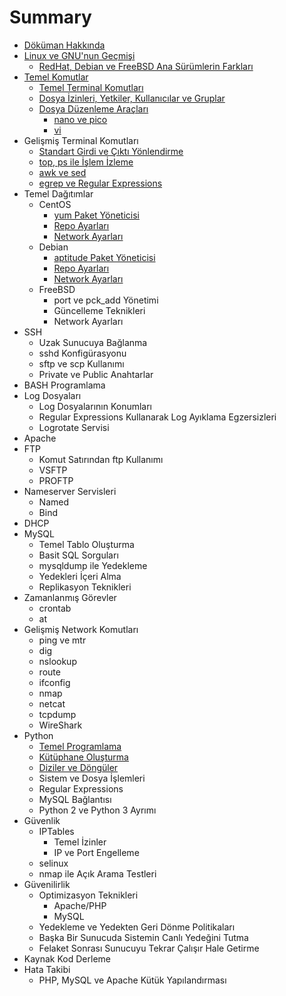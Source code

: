 # Summary

* [Döküman Hakkında](README.md)
* [Linux ve GNU'nun Geçmişi](chapter1/linux_ve_gnunun_gecmisi.md)
   * [RedHat, Debian ve FreeBSD Ana Sürümlerin Farkları](chapter1/anasurumlerin_farklari.md)
* [Temel Komutlar](temel_komutlar/temel.md)
   * [Temel Terminal Komutları](temel_komutlar/temel_komutlar.md)
   * [Dosya İzinleri, Yetkiler, Kullanıcılar ve Gruplar](temel_komutlar/yetkiler.md)
   * [Dosya Düzenleme Araçları](temel_komutlar/editing/dosya_duzenleme_araclari.md)
       * [nano ve pico](temel_komutlar/editing/nano.md)
       * [vi](temel_komutlar/editing/vi.md)
* Gelişmiş Terminal Komutları
   * [Standart Girdi ve Çıktı Yönlendirme](chapter3/standart_girdi_ve_cikti_yonlendirme.md)
   * [top, ps ile İşlem İzleme](chapter3/top_ps.md)
   * [awk ve sed](chapter3/awk_ve_sed.md)
   * [egrep ve Regular Expressions](chapter3/egrep_ve_regular_expressions.md)
* Temel Dağıtımlar
   * CentOS
       * [yum Paket Yöneticisi](chapter4/centos/yum.md)
       * [Repo Ayarları](chapter4/centos/centos_repo.md)
       * [Network Ayarları](chapter4/centos/centos_network.md)
   * Debian
       * [aptitude Paket Yöneticisi](chapter4/debian/aptitude.md)
       * [Repo Ayarları](chapter4/debian/debin_repo.md)
       * [Network Ayarları](chapter4/debian/debian_network.md)
   * FreeBSD
       * port ve pck_add Yönetimi
       * Güncelleme Teknikleri
       * Network Ayarları
* SSH
   * Uzak Sunucuya Bağlanma
   * sshd Konfigürasyonu
   * sftp ve scp Kullanımı
   * Private ve Public Anahtarlar
* BASH Programlama
* Log Dosyaları
   * Log Dosyalarının Konumları
   * Regular Expressions Kullanarak Log Ayıklama Egzersizleri
   * Logrotate Servisi
* Apache
* FTP
   * Komut Satırından ftp Kullanımı
   * VSFTP
   * PROFTP
* Nameserver Servisleri
   * Named
   * Bind
* DHCP
* MySQL
   * Temel Tablo Oluşturma
   * Basit SQL Sorguları
   * mysqldump ile Yedekleme
   * Yedekleri İçeri Alma
   * Replikasyon Teknikleri
* Zamanlanmış Görevler
   * crontab
   * at
* Gelişmiş Network Komutları
   * ping ve mtr
   * dig
   * nslookup
   * route
   * ifconfig
   * nmap
   * netcat
   * tcpdump
   * WireShark
* Python
   * [Temel Programlama](python/temel_programlama.md)
   * [Kütüphane Oluşturma](python/kutuphane_olusturma.md)
   * [Diziler ve Döngüler](python/diziler_ve_donguler.md)
   * Sistem ve Dosya İşlemleri
   * Regular Expressions
   * MySQL Bağlantısı
   * Python 2 ve Python 3 Ayrımı
* Güvenlik
   * IPTables
       * Temel İzinler
       * IP ve Port Engelleme
   * selinux
   * nmap ile Açık Arama Testleri
* Güvenilirlik
   * Optimizasyon Teknikleri
       * Apache/PHP
       * MySQL
   * Yedekleme ve Yedekten Geri Dönme Politikaları
   * Başka Bir Sunucuda Sistemin Canlı Yedeğini Tutma
   * Felaket Sonrası Sunucuyu Tekrar Çalışır Hale Getirme
* Kaynak Kod Derleme
* Hata Takibi
   * PHP, MySQL ve Apache Kütük Yapılandırması

